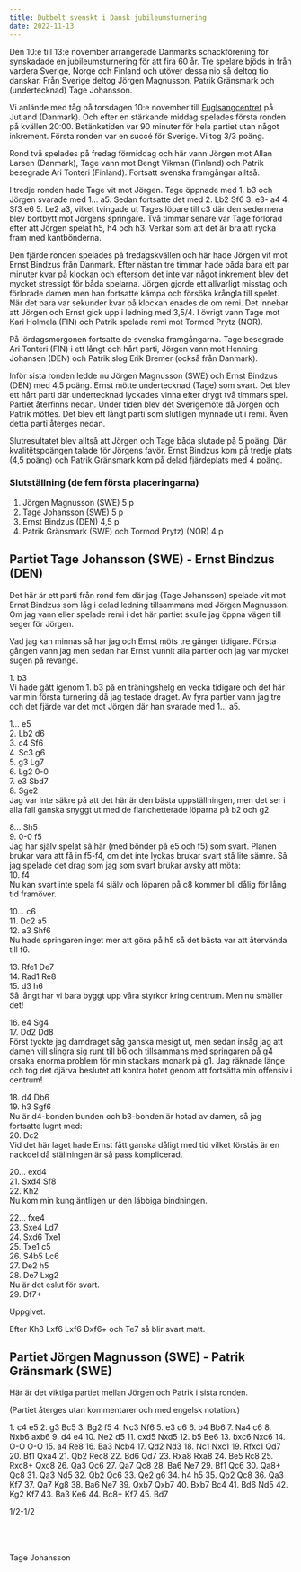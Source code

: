 ```yaml
---
title: Dubbelt svenskt i Dansk jubileumsturnering
date: 2022-11-13
---
```


Den 10:e till 13:e november arrangerade Danmarks schackförening för synskadade en jubileumsturnering för att fira 60 år.
Tre spelare bjöds in från vardera Sverige, Norge och Finland och utöver dessa nio så deltog tio danskar.
Från Sverige deltog Jörgen Magnusson, Patrik Gränsmark och (undertecknad) Tage Johansson.

Vi anlände med tåg på torsdagen 10:e november till [Fuglsangcentret][1] på Jutland (Danmark).
Och efter en stärkande middag spelades första ronden på kvällen 20:00.
Betänketiden var 90 minuter för hela partiet utan något inkrement.
Första ronden var en succé för Sverige. Vi tog 3/3 poäng.

Rond två spelades på fredag förmiddag och här vann Jörgen mot Allan Larsen (Danmark), Tage vann mot Bengt Vikman (Finland) och Patrik besegrade Ari Tonteri (Finland).
Fortsatt svenska framgångar alltså.

I tredje ronden hade Tage vit mot Jörgen.
Tage öppnade med 1. b3 och Jörgen svarade med 1\... a5.
Sedan fortsatte det med 2. Lb2 Sf6 3. e3- a4 4. Sf3 e6 5. Le2 a3, vilket tvingade ut Tages löpare till c3 där den sedermera blev bortbytt mot Jörgens springare.
Två timmar senare var Tage förlorad efter att Jörgen spelat h5, h4 och h3.
Verkar som att det är bra att rycka fram med kantbönderna.

Den fjärde ronden spelades på fredagskvällen och här hade Jörgen vit mot Ernst Bindzus från Danmark.
Efter nästan tre timmar hade båda bara ett par minuter kvar på klockan och eftersom det inte var något inkrement blev det mycket stressigt för båda spelarna.
Jörgen gjorde ett allvarligt misstag och förlorade damen men han fortsatte kämpa och försöka krångla till spelet.
När det bara var sekunder kvar på klockan enades de om remi.
Det innebar att Jörgen och Ernst gick upp i ledning med 3,5/4.
I övrigt vann Tage mot Kari Holmela (FIN) och Patrik spelade remi mot Tormod Prytz (NOR).

På lördagsmorgonen fortsatte de svenska framgångarna.
Tage besegrade Ari Tonteri (FIN) i ett långt och hårt parti, Jörgen vann mot Henning Johansen (DEN) och Patrik slog Erik Bremer (också från Danmark).

Inför sista ronden ledde nu Jörgen Magnusson (SWE) och Ernst Bindzus (DEN) med 4,5 poäng.
Ernst mötte undertecknad (Tage) som svart. Det blev ett hårt parti där undertecknad lyckades vinna efter drygt två timmars spel.
Partiet återfinns nedan.
Under tiden blev det Sverigemöte då Jörgen och Patrik möttes. Det blev ett långt parti som slutligen mynnade ut i remi. Även detta parti återges nedan.

Slutresultatet blev alltså att Jörgen och Tage båda slutade på 5 poäng. Där kvalitëtspoängen talade för Jörgens favör.
Ernst Bindzus kom på tredje plats (4,5 poäng) och Patrik Gränsmark kom på delad fjärdeplats med 4 poäng.

### Slutställning (de fem första placeringarna)

1. Jörgen Magnusson (SWE) 5 p
2. Tage Johansson (SWE) 5 p
3. Ernst Bindzus (DEN) 4,5 p
4. Patrik Gränsmark (SWE) och Tormod Prytz) (NOR) 4 p

## Partiet Tage Johansson (SWE) - Ernst Bindzus (DEN)

Det här är ett parti från rond fem där jag (Tage Johansson) spelade vit mot Ernst Bindzus som låg i delad ledning tillsammans med Jörgen Magnusson.
Om jag vann eller spelade remi i det här partiet skulle jag öppna vägen till seger för Jörgen.

Vad jag kan minnas så har jag och Ernst möts tre gånger tidigare.
Första gången vann jag men sedan har Ernst vunnit alla partier och jag var mycket sugen på revange.

1\. b3\
Vi hade gått igenom 1. b3 på en träningshelg en vecka tidigare och det här var min första turnering då jag testade draget.
Av fyra partier vann jag tre och det fjärde var det mot Jörgen där han svarade med 1\... a5.

1\... e5\
2. Lb2 d6\
3. c4 Sf6\
4. Sc3 g6\
5. g3 Lg7\
6. Lg2 0-0\
7. e3 Sbd7\
8. Sge2\
Jag var inte säkre på att det här är den bästa uppställningen, men det ser i alla fall ganska snyggt ut med de fianchetterade löparna på b2 och g2.

8\... Sh5\
9. 0-0 f5\
Jag har själv spelat så här (med bönder på e5 och f5) som svart.
Planen brukar vara att få in f5-f4, om det inte lyckas brukar svart stå lite sämre.
Så jag spelade det drag som jag som svart brukar avsky att möta: \
10. f4\
Nu kan svart inte spela f4 själv och löparen på c8 kommer bli dålig för lång tid framöver.

10\... c6\
11. Dc2 a5\
12. a3 Shf6\
Nu hade springaren inget mer att göra på h5 så det bästa var att återvända till f6.

13\. Rfe1 De7\
14. Rad1 Re8\
15. d3 h6\
Så långt har vi bara byggt upp våra styrkor kring centrum. Men nu smäller det!

16\. e4 Sg4\
17. Dd2 Dd8\
Först tyckte jag damdraget såg ganska mesigt ut, men sedan insåg jag att damen vill slingra sig runt till b6 och tillsammans med springaren på g4 orsaka enorma problem för min stackars monark på g1.
Jag räknade länge och tog det djärva beslutet att kontra hotet genom att fortsätta min offensiv i centrum!

18\. d4 Db6\
19. h3 Sgf6\
Nu är d4-bonden bunden och b3-bonden är hotad av damen, så jag fortsatte lugnt med:\
20\. Dc2\
Vid det här laget hade Ernst fått ganska dåligt med tid vilket förstås är en nackdel då ställningen är så pass komplicerad.

20\... exd4\
21. Sxd4 Sf8\
22. Kh2\
Nu kom min kung äntligen ur den läbbiga bindningen.

22\... fxe4\
23. Sxe4 Ld7\
24. Sxd6 Txe1\
25. Txe1 c5\
26. S4b5 Lc6\
27. De2 h5\
28. De7 Lxg2\
Nu är det eslut för svart.\
29. Df7+

Uppgivet.

Efter Kh8 Lxf6 Lxf6 Dxf6+ och Te7 så blir svart matt.

## Partiet Jörgen Magnusson (SWE) - Patrik Gränsmark (SWE)

Här är det viktiga partiet mellan Jörgen och Patrik i sista ronden.

(Partiet återges utan kommentarer och med engelsk notation.)

1\. c4 e5 2. g3 Bc5 3. Bg2 f5 4. Nc3 Nf6 5. e3 d6 6. b4 Bb6 7. Na4 c6 8. Nxb6 axb6 9. d4 e4 10. Ne2 d5 11. cxd5 Nxd5 12. b5 Be6 13. bxc6 Nxc6 14. O-O O-O 15. a4 Re8 16. Ba3 Ncb4 17. Qd2 Nd3 18. Nc1 Nxc1 19. Rfxc1 Qd7 20. Bf1 Qxa4 21. Qb2 Rec8 22. Bd6 Qd7 23. Rxa8 Rxa8 24. Be5 Rc8 25. Rxc8+ Qxc8 26. Qa3 Qc6 27. Qa7 Qc8 28. Ba6 Ne7 29. Bf1 Qc6 30. Qa8+ Qc8 31. Qa3 Nd5 32. Qb2 Qc6 33. Qe2 g6 34. h4 h5 35. Qb2 Qc8 36. Qa3 Kf7 37. Qa7 Kg8 38. Ba6 Ne7 39. Qxb7 Qxb7 40. Bxb7 Bc4 41. Bd6 Nd5 42. Kg2 Kf7 43. Ba3 Ke6 44. Bc8+ Kf7 45. Bd7

1/2-1/2

\
\
\
Tage Johansson




[1]: https://fuglsangcentret.dk
